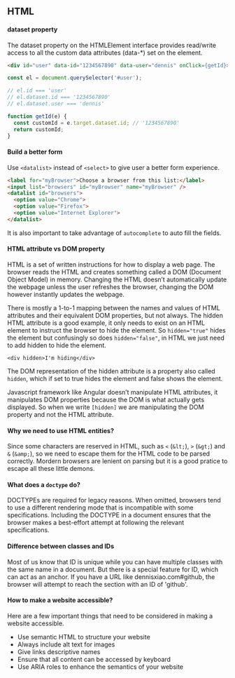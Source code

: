 ## HTML

#### dataset property

The dataset property on the HTMLElement interface provides read/write access to all the custom data attributes (data-*) set on the element.

```html
<div id="user" data-id="1234567890" data-user="dennis" onClick={getId}>John Doe</div>
```

```js
const el = document.querySelector('#user');

// el.id === 'user'
// el.dataset.id === '1234567890'
// el.dataset.user === 'dennis'

function getId(e) {
  const customId = e.target.dataset.id; // '1234567890'
  return customId;
}
```

#### Build a better form

Use `<datalist>` instead of `<select>` to give user a better form experience.

```html
<label for="myBrowser">Choose a browser from this list:</label>
<input list="browsers" id="myBrowser" name="myBrowser" />
<datalist id="browsers">
  <option value="Chrome">
  <option value="Firefox">
  <option value="Internet Explorer">
</datalist>
```

It is also important to take advantage of `autocomplete` to auto fill the fields.

#### HTML attribute vs DOM property

HTML is a set of written instructions for how to display a web page. The browser reads the HTML and creates something called a DOM (Document Object Model) in memory. Changing the HTML doesn’t automatically update the webpage unless the user refreshes the browser, changing the DOM however instantly updates the webpage. 

There is mostly a 1-to-1 mapping between the names and values of HTML attributes and their equivalent DOM properties, but not always. The hidden HTML attribute is a good example, it only needs to exist on an HTML element to instruct the browser to hide the element. So `hidden="true"` hides the element but confusingly so does `hidden="false"`, in HTML we just need to add hidden to hide the element.

```
<div hidden>I'm hiding</div>
```

The DOM representation of the hidden attribute is a property also called `hidden`, which if set to true hides the element and false shows the element.

Javascript framework like Angular doesn’t manipulate HTML attributes, it manipulates DOM properties because the DOM is what actually gets displayed. So when we write `[hidden]` we are manipulating the DOM property and not the HTML attribute.

#### Why we need to use HTML entities?

Since some characters are reserved in HTML, such as `<` (`&lt;`), `>` (`&gt;`) and `&` (`&amp;`), so we need to escape them for the HTML code to be parsed correctly. Mordern browsers are lenient on parsing but it is a good pratice to escape all these little demons.

#### What does a `doctype` do?

DOCTYPEs are required for legacy reasons. When omitted, browsers tend to use a different rendering mode that is incompatible with some specifications. Including the DOCTYPE in a document ensures that the browser makes a best-effort attempt at following the relevant specifications.

#### Difference between classes and IDs

Most of us know that ID is unique while you can have multiple classes with the same name in a document. But there is a special feature for ID, which can act as an anchor. If you have a URL like dennisxiao.com#github, the browser will attempt to reach the section with an ID of 'github'.

#### How to make a website accessible?

Here are a few important things that need to be considered in making a website accessible.

- Use semantic HTML to structure your website
- Always include alt text for images
- Give links descriptive names
- Ensure that all content can be accessed by keyboard
- Use ARIA roles to enhance the semantics of your website
